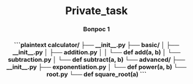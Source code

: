 <h1 align="center">Private_task</a>
<h3 align="center">Вопрос 1</h3>
<h3 align="center">
```plaintext
calculator/
├── __init__.py
├── basic/
│   ├── __init__.py
│   ├── addition.py
│   │   └── def add(a, b)
│   └── subtraction.py
│       └── def subtract(a, b)
└── advanced/
    ├── __init__.py
    ├── exponentiation.py
    │   └── def power(a, b)
    └── root.py
        └── def square_root(a)
```
</h3>
